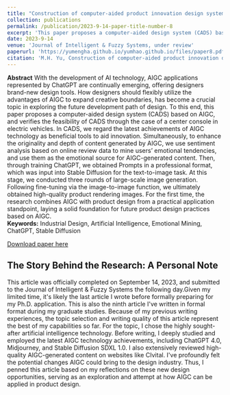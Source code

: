 ```yaml
---
title: "Construction of computer-aided product innovation design system based on AIGC"
collection: publications
permalink: /publication/2023-9-14-paper-title-number-8
excerpt: 'This paper proposes a computer-aided design system (CADS) based on AIGC, and verifies the feasibility of CADS through the case of a center console in electric vehicles.'
date: 2023-9-14
venue: 'Journal of Intelligent & Fuzzy Systems, under review'
paperurl: 'https://yumengha.github.io/yumhao.github.io/files/paper8.pdf'
citation: 'M.H. Yu, Construction of computer-aided product innovation design system based on AIGC, Journal of Intelligent & Fuzzy Systems (2023)'
---
```

**Abstract** With the development of AI technology, AIGC applications represented by ChatGPT are continually emerging, 
offering designers brand-new design tools. How designers should flexibly utilize the advantages of AIGC to expand creative 
boundaries, has become a crucial topic in exploring the future development path of design. To this end, this paper proposes a 
computer-aided design system (CADS) based on AIGC, and verifies the feasibility of CADS through the case of a center console in electric vehicles. In CADS, we regard the latest achievements of AIGC technology as beneficial tools to aid innovation.
Simultaneously, to enhance the originality and depth of content generated by AIGC, we use sentiment analysis based on online 
review data to mine users’ emotional tendencies, and use them as the emotional source for AIGC-generated content. Then, 
through training ChatGPT, we obtained Prompts in a professional format, which was input into Stable Diffusion for the text-to-image task. At this stage, we conducted three rounds of large-scale image generation. Following fine-tuning via the image-to-image function, we ultimately obtained high-quality product rendering images. For the first time, the research combines 
AIGC with product design from a practical application standpoint, laying a solid foundation for future product design practices 
based on AIGC.  
**Keywords:** Industrial Design, Artificial Intelligence, Emotional Mining, ChatGPT, Stable Diffusion


[Download paper here](https://yumengha.github.io/yumhao.github.io/files/paper8.pdf)


## The Story Behind the Research: A Personal Note


This article was officially completed on September 14, 2023, and submitted to the Journal of Intelligent & Fuzzy Systems the following day.Given my limited time, it's likely the last article I wrote before formally preparing for my Ph.D. application. This is also the ninth article I've written in formal format during my graduate studies. Because of my previous writing experiences, the topic selection and writing quality of this article represent the best of my capabilities so far. For the topic, I chose the highly sought-after artificial intelligence technology. Before writing, I deeply studied and employed the latest AIGC technology achievements, including ChatGPT 4.0, Midjourney, and Stable Diffusion SDXL 1.0. I also extensively reviewed high-quality AIGC-generated content on websites like CIvital. I've profoundly felt the potential changes AIGC could bring to the design industry. Thus, I penned this article based on my reflections on these new design opportunities, serving as an exploration and attempt at how AIGC can be applied in product design. 
